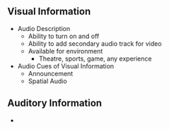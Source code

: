 ## Visual Information
* Audio Description
  * Ability to turn on and off
  * Ability to add secondary audio track for video
  * Available for environment
    * Theatre, sports, game, any experience
* Audio Cues of Visual Information
  * Announcement
  * Spatial Audio

## Auditory Information
*

## 
